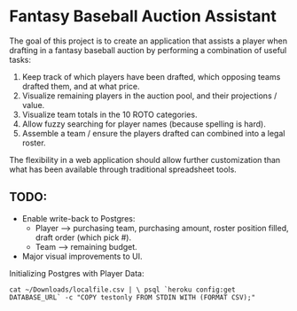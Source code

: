 # Fantasy Baseball Auction Assistant

The goal of this project is to create an application that assists a player when drafting in a fantasy baseball auction by performing a combination of useful tasks:

1. Keep track of which players have been drafted, which opposing teams drafted them, and at what price.
2. Visualize remaining players in the auction pool, and their projections / value.
3. Visualize team totals in the 10 ROTO categories.
4. Allow fuzzy searching for player names (because spelling is hard).
5. Assemble a team / ensure the players drafted can combined into a legal roster.

The flexibility in a web application should allow further customization than what has been available through traditional spreadsheet tools. 

## TODO: 
- Enable write-back to Postgres:
	- Player --> purchasing team, purchasing amount, roster position filled, draft order (which pick #).
	- Team --> remaining budget.
- Major visual improvements to UI.

Initializing Postgres with Player Data:

``cat ~/Downloads/localfile.csv | \
psql `heroku config:get DATABASE_URL` -c "COPY testonly FROM STDIN WITH (FORMAT CSV);"``
